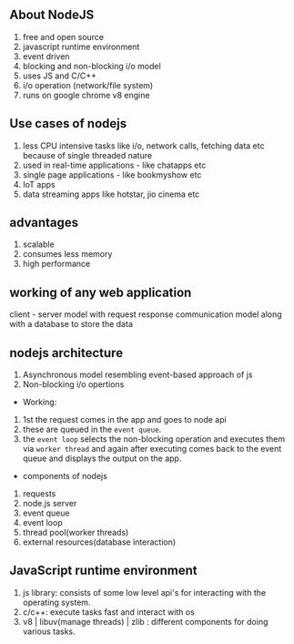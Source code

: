 ## About NodeJS
1. free and open source
2. javascript runtime environment
3. event driven
4. blocking and non-blocking i/o model
5. uses JS and C/C++
6. i/o operation (network/file system)
7. runs on google chrome v8 engine

## Use cases of nodejs
1. less CPU intensive tasks like i/o, network calls, fetching data etc because of single threaded nature
2. used in real-time applications - like chatapps etc
3. single page applications - like bookmyshow etc
4. IoT apps
5. data streaming apps like hotstar, jio cinema etc

## advantages
1. scalable
2. consumes less memory
3. high performance

## working of any web application
client - server model with request response communication model along with a database to store the data

## nodejs architecture
1. Asynchronous model resembling event-based approach of js
2. Non-blocking i/o opertions

- Working: 
1. 1st the request comes in the app and goes to node api
2. these are queued in the `event queue`.
3. the `event loop` selects the non-blocking operation and executes them via `worker thread` and again after executing comes back to the event queue and displays the output on the app. 

- components of nodejs
1. requests
2. node.js server
3. event queue
4. event loop
5. thread pool(worker threads)
6. external resources(database interaction)

## JavaScript runtime environment
1. js library: consists of some low level api's for interacting with the operating system.
2. c/c++: execute tasks fast and interact with os
3. v8 | libuv(manage threads) | zlib : different components for doing various tasks.
